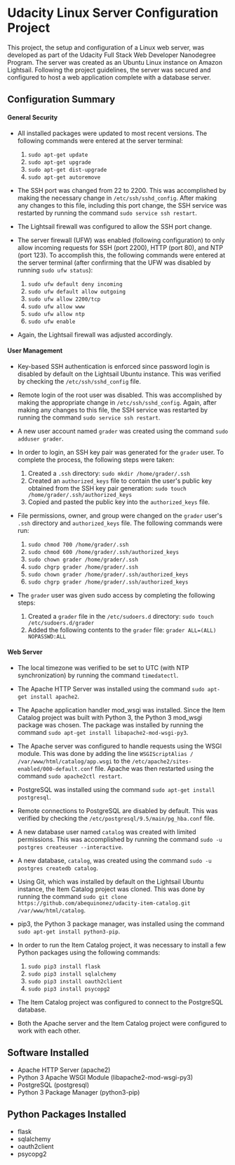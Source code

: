 # Udacity Linux Server Configuration Project

This project, the setup and configuration of a Linux web server, was developed as part of the Udacity Full Stack Web Developer Nanodegree Program. The server was created as an Ubuntu Linux instance on Amazon Lightsail. Following the project guidelines, the server was secured and configured to host a web application complete with a database server.

## Configuration Summary

#### General Security
* All installed packages were updated to most recent versions. The following commands were entered at the server terminal:
    1. ```sudo apt-get update```
    2. ```sudo apt-get upgrade```
    3. ```sudo apt-get dist-upgrade```
    4. ```sudo apt-get autoremove```

* The SSH port was changed from 22 to 2200. This was accomplished by making the necessary change in ```/etc/ssh/sshd_config```. After making any changes to this file, including this port change, the SSH service was restarted by running the command ```sudo service ssh restart```.

* The Lightsail firewall was configured to allow the SSH port change.

* The server firewall (UFW) was enabled (following configuration) to only allow incoming requests for SSH (port 2200), HTTP (port 80), and NTP (port 123). To accomplish this, the following commands were entered at the server terminal (after confirming that the UFW was disabled by running ```sudo ufw status```):
    1. ```sudo ufw default deny incoming```
    2. ```sudo ufw default allow outgoing```
    3. ```sudo ufw allow 2200/tcp```
    4. ```sudo ufw allow www```
    5. ```sudo ufw allow ntp```
    6. ```sudo ufw enable```

* Again, the Lightsail firewall was adjusted accordingly.

#### User Management
* Key-based SSH authentication is enforced since password login is disabled by default on the Lightsail Ubuntu instance. This was verified by checking the ```/etc/ssh/sshd_config``` file.

* Remote login of the root user was disabled. This was accomplished by making the appropriate change in ```/etc/ssh/sshd_config```. Again, after making any changes to this file, the SSH service was restarted by running the command ```sudo service ssh restart```.

* A new user account named ```grader``` was created using the command ```sudo adduser grader```.

* In order to login, an SSH key pair was generated for the ```grader``` user. To complete the process, the following steps were taken:
    1. Created a ```.ssh``` directory: ```sudo mkdir /home/grader/.ssh```
    2. Created an ```authorized_keys``` file to contain the user's public key obtained from the SSH key pair generation: ```sudo touch /home/grader/.ssh/authorized_keys```
    3. Copied and pasted the public key into the ```authorized_keys``` file.

* File permissions, owner, and group were changed on the ```grader``` user's ```.ssh``` directory and ```authorized_keys``` file. The following commands were run:
    1. ```sudo chmod 700 /home/grader/.ssh```
    2. ```sudo chmod 600 /home/grader/.ssh/authorized_keys```
    3. ```sudo chown grader /home/grader/.ssh```
    4. ```sudo chgrp grader /home/grader/.ssh```
    5. ```sudo chown grader /home/grader/.ssh/authorized_keys```
    6. ```sudo chgrp grader /home/grader/.ssh/authorized_keys```

* The ```grader``` user was given sudo access by completing the following steps:
    1. Created a ```grader``` file in the ```/etc/sudoers.d``` directory: ```sudo touch /etc/sudoers.d/grader```
    2. Added the following contents to the ```grader``` file: ```grader ALL=(ALL) NOPASSWD:ALL```

#### Web Server
* The local timezone was verified to be set to UTC (with NTP synchronization) by running the command ```timedatectl```.

* The Apache HTTP Server was installed using the command ```sudo apt-get install apache2```.

* The Apache application handler mod_wsgi was installed. Since the Item Catalog project was built with Python 3, the Python 3 mod_wsgi package was chosen. The package was installed by running the command ```sudo apt-get install libapache2-mod-wsgi-py3```.

* The Apache server was configured to handle requests using the WSGI module. This was done by adding the line ```WSGIScriptAlias / /var/www/html/catalog/app.wsgi``` to the ```/etc/apache2/sites-enabled/000-default.conf``` file. Apache was then restarted using the command ```sudo apache2ctl restart```.

* PostgreSQL was installed using the command ```sudo apt-get install postgresql```.

* Remote connections to PostgreSQL are disabled by default. This was verified by checking the ```/etc/postgresql/9.5/main/pg_hba.conf``` file.

* A new database user named ```catalog``` was created with limited permissions. This was accomplished by running the command ```sudo -u postgres createuser --interactive```.

* A new database, ```catalog```, was created using the command ```sudo -u postgres createdb catalog```.

* Using Git, which was installed by default on the Lightsail Ubuntu instance, the Item Catalog project was cloned. This was done by running the command ```sudo git clone https://github.com/abequinonez/udacity-item-catalog.git /var/www/html/catalog```.

* pip3, the Python 3 package manager, was installed using the command ```sudo apt-get install python3-pip```.

* In order to run the Item Catalog project, it was necessary to install a few Python packages using the following commands:
    1. ```sudo pip3 install flask```
    2. ```sudo pip3 install sqlalchemy```
    3. ```sudo pip3 install oauth2client```
    4. ```sudo pip3 install psycopg2```

* The Item Catalog project was configured to connect to the PostgreSQL database.

* Both the Apache server and the Item Catalog project were configured to work with each other.

## Software Installed

* Apache HTTP Server (apache2)
* Python 3 Apache WSGI Module (libapache2-mod-wsgi-py3)
* PostgreSQL (postgresql)
* Python 3 Package Manager (python3-pip)

## Python Packages Installed

* flask
* sqlalchemy
* oauth2client
* psycopg2